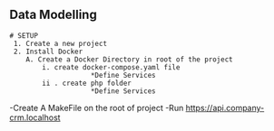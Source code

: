 ## Data Modelling 
    # SETUP
     1. Create a new project
     2. Install Docker
        A. Create a Docker Directory in root of the project
            i. create docker-compose.yaml file
                        *Define Services
            ii . create php folder
                        *Define Services

-Create A MakeFile on the root of project
    -Run
https://api.company-crm.localhost
